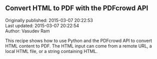 ## Convert HTML to PDF with the PDFcrowd API  
Originally published: 2015-03-07 20:22:53  
Last updated: 2015-03-07 20:22:54  
Author: Vasudev Ram  
  
This recipe shows how to use Python and the PDFcrowd API to convert HTML content to PDF. The HTML input can come from a remote URL, a local HTML file, or a string containing HTML.